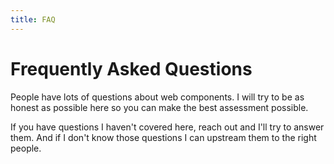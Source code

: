 ```yaml
---
title: FAQ
---
```


# Frequently Asked Questions

People have lots of questions about web components. I will try to be as honest as possible here so you can make the best assessment possible.

If you have questions I haven't covered here, reach out and I'll try to answer them. And if I don't know those questions I can upstream them to the right people. 

